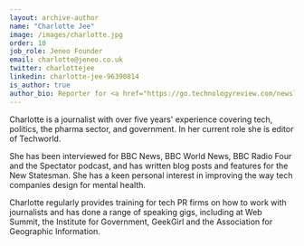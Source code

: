 ```yaml
---
layout: archive-author
name: "Charlotte Jee"
image: /images/charlotte.jpg
order: 10
job_role: Jeneo Founder
email: charlotte@jeneo.co.uk
twitter: charlottejee
linkedin: charlotte-jee-96390814
is_author: true
author_bio: Reporter for <a href="https://go.technologyreview.com/newsletters/" title="MIT Technology Review">MIT Technology Review</a>, our founder, Charlotte, is a highly respected journalist covering topics such as technology and mental health.
---
```

Charlotte is a journalist with over five years' experience covering tech, politics, the pharma sector, and government. In her current role she is editor of Techworld.

She has been interviewed for BBC News, BBC World News, BBC Radio Four and the Spectator podcast, and has written blog posts and features for the New Statesman. She has a keen personal interest in improving the way tech companies design for mental health.

Charlotte regularly provides training for tech PR firms on how to work with journalists and has done a range of speaking gigs, including at Web Summit, the Institute for Government, GeekGirl and the Association for Geographic Information.
                        